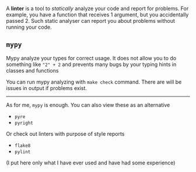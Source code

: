 A **linter** is a tool to _statically_ analyze your code and report for problems. For example, you have a function that receives 1 argument, but you accidentally passed 2. Such static analyser can report you about problems without running your code.

## `mypy`
Mypy analyze your types for correct usage. It does not allow you to do something like `"2" + 2` and prevents many bugs by your typing hints in classes and functions

You can run mypy analyzing with `make check` command. There are will be issues in output if problems exist.

***
As for me, `mypy` is enough. You can also view these as an alternative

* `pyre`
* `pyright`

Or check out linters with purpose of style reports

* `flake8`
* `pylint`

(I put here only what I have ever used and have had some experience)